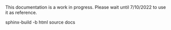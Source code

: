 This documentation is a work in progress. Please wait until 7/10/2022 to use it as reference.

sphinx-build -b html source docs
